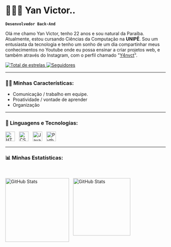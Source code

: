 # 👩🏻‍💻 Yan Victor..

**`Desenvolvedor Back-And `**

Olá me chamo Yan Victor, tenho 22 anos e sou natural da Paraíba. Atualmente, estou cursando Ciências da Computação na **UNIPÊ**. 
Sou um entusiasta da tecnologia e tenho um sonho de um dia compartinhar meus conhecimentos no Youtube onde eu possa ensinar a criar projetos web, e também através do Instagram, com o perfil chamado "[Y4nvct](https://www.instagram.com/y4nvct/)".
 
<p align="left">
    </a> 
    <a href="https://github.com/Y4nvct?tab=repositories&sort=stargazers">
        <img 
            alt="Total de estrelas" 
            title="Total de estrelas GitHub" 
            src="https://custom-icon-badges.demolab.com/github/stars/Y4nvct?color=55960c&style=for-the-badge&labelColor=488207&logo=star&label=estrelas"
        />
    </a>
    <a href="https://github.com/Y4nvct?tab=followers">
        <img 
            alt="Seguidores" 
            title="Me siga no GitHub" 
            src="https://custom-icon-badges.demolab.com/github/followers/y4nvct?color=236ad3&labelColor=1155ba&style=for-the-badge&logo=Github&label=Seguidores&logoColor=white"
        />
    </a>  
</p>

---
### 👨🏼 Minhas Características:
- Comunicação / trabalho em equipe.
- Proatividade / vontade de aprender
- Organização
---

### 🤖 Linguagens e Tecnologias:
<img 
    align="left" 
    alt="HTML"
    title="HTML" 
    width="30px" 
    style="padding-right: 10px;" 
    src="https://cdn.jsdelivr.net/gh/devicons/devicon@latest/icons/html5/html5-original.svg" 
/>
<img 
    align="left" 
    alt="CSS" 
    title="CSS"
    width="30px" 
    style="padding-right: 10px;" 
    src="https://cdn.jsdelivr.net/gh/devicons/devicon@latest/icons/css3/css3-original.svg" 
/>
<img 
    align="left" 
    alt="JavaScript" 
    title="JavaScript"
    width="30px" 
    style="padding-right: 10px;" 
    src="https://cdn.jsdelivr.net/gh/devicons/devicon@latest/icons/javascript/javascript-original.svg" 
/> 
<img 
    align="left" 
    alt="Python" 
    title="Python"
    width="30px" 
    style="padding-right: 10px;" 
    src="https://cdn.jsdelivr.net/gh/devicons/devicon@latest/icons/python/python-original.svg" 
/>

<br/>
<br/>

---

### 📊 Minhas Estatísticas:
<br/>

<p>
  <img 
    align="left" 
    alt="GitHub Stats" 
    height="200" 
    style="padding-right: 10px;" 
    src="https://github-readme-stats.vercel.app/api?username=Y4nvct&show_icons=true&theme=tokyonight&include_all_commits=true&locale=pt-br" 
  />

<img 
      align="left" 
      alt="GitHub Stats" 
      height="180" 
      src="https://github-readme-stats.vercel.app/api/top-langs/?username=y4nvct&theme=tokyonight&layout=compact&custom_title=Tecnologias&langs_count=9" 
  />

</p>

